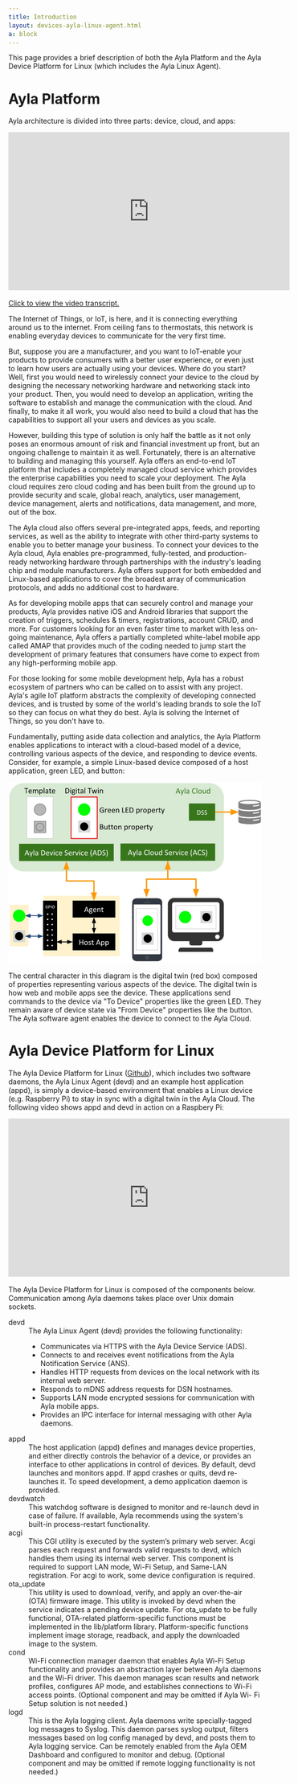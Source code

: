 ```yaml
---
title: Introduction
layout: devices-ayla-linux-agent.html
a: block
---
```


This page provides a brief description of both the Ayla Platform and the Ayla Device Platform for Linux (which includes the Ayla Linux Agent).

# Ayla Platform

Ayla architecture is divided into three parts: device, cloud, and apps:

<iframe 
  class="hspace"
  width="560" 
  height="315" 
  src="https://www.youtube.com/embed/qmMH4I_RVno?rel=0&amp;showinfo=0" 
  frameborder="0" 
  allow="autoplay; 
  encrypted-media" 
  allowfullscreen>
</iframe>

<a class="btn btn-link" data-toggle="collapse" href="#transcript" role="button">Click to view the video transcript.</a>
<div class="collapse" id="transcript">
<div class="card card-body">
<p>The Internet of Things, or IoT, is here, and it is connecting everything around us to the internet. From ceiling fans to thermostats, this network is enabling everyday devices to communicate for the very first time.</p>

<p>But, suppose you are a manufacturer, and you want to IoT-enable your products to provide consumers with a better user experience, or even just to learn how users are actually using your devices. Where do you start? Well, first you would need to wirelessly connect your device to the cloud by designing the necessary networking hardware and networking stack into your product. Then, you would need to develop an application, writing the software to establish and manage the communication with the cloud. And finally, to make it all work, you would also need to build a cloud that has the capabilities to support all your users and devices as you scale.</p>

<p>However, building this type of solution is only half the battle as it not only poses an enormous amount of risk and financial investment up front, but an ongoing challenge to maintain it as well. Fortunately, there is an alternative to building and managing this yourself. Ayla offers an end-to-end IoT platform that includes a completely managed cloud service which provides the enterprise capabilities you need to scale your deployment. The Ayla cloud requires zero cloud coding and has been built from the ground up to provide security and scale, global reach, analytics, user management, device management, alerts and notifications, data management, and more, out of the box.</p>

<p>The Ayla cloud also offers several pre-integrated apps, feeds, and reporting services, as well as the ability to integrate with other third-party systems to enable you to better manage your business. To connect your devices to the Ayla cloud, Ayla enables pre-programmed, fully-tested, and production-ready networking hardware through partnerships with the industry's leading chip and module manufacturers. Ayla offers support for both embedded and Linux-based applications to cover the broadest array of communication protocols, and adds no additional cost to hardware.</p>

<p>As for developing mobile apps that can securely control and manage your products, Ayla provides native iOS and Android libraries that support the creation of triggers, schedules & timers, registrations, account CRUD, and more. For customers looking for an even faster time to market with less on-going maintenance, Ayla offers a partially completed white-label mobile app called AMAP that provides much of the coding needed to jump start the development of primary features that consumers have come to expect from any high-performing mobile app.</p>

<p>For those looking for some mobile development help, Ayla has a robust ecosystem of partners who can be called on to assist with any project. Ayla's agile IoT platform abstracts the complexity of developing connected devices, and is trusted by some of the world's leading brands to sole the IoT so they can focus on what they do best. Ayla is solving the Internet of Things, so you don't have to.</p>
</div>
</div>

Fundamentally, putting aside data collection and analytics, the Ayla Platform enables applications to interact with a cloud-based model of a device, controlling various aspects of the device, and responding to device events. Consider, for example, a simple Linux-based device composed of a host application, green LED, and button:

<div class="row hspace justify-content-md-center">
<div class="col-lg-6 col-md-9 col-sm-12">
<img class="img-fluid" src="ayla-platform-led-button.jpg">
</div>
</div>

The central character in this diagram is the digital twin (red box) composed of properties representing various aspects of the device. The digital twin is how web and mobile apps see the device. These applications send commands to the device via "To Device" properties like the green LED. They remain aware of device state via "From Device" properties like the button. The Ayla software agent enables the device to connect to the Ayla Cloud.


# Ayla Device Platform for Linux

The Ayla Device Platform for Linux ([Github](https://github.com/AylaNetworks/device_linux_public)), which includes two software daemons, the Ayla Linux Agent (devd) and an example host application (appd), is simply a device-based environment that enables a Linux device (e.g. Raspberry Pi) to stay in sync with a digital twin in the Ayla Cloud. The following video shows appd and devd in action on a Raspbery Pi:

<iframe 
  class="hspace"
  width="560" 
  height="315" 
  src="https://www.youtube.com/embed/yMBrq3hoCd4?rel=0&amp;showinfo=0" 
  frameborder="0" 
  allow="autoplay; 
  encrypted-media" 
  allowfullscreen>
</iframe>

The Ayla Device Platform for Linux is composed of the components below. Communication among Ayla daemons takes place over Unix domain sockets.

<dl>
<dt>devd</dt>
<dd>The Ayla Linux Agent (devd) provides the following functionality:
<ul>
<li>Communicates via HTTPS with the Ayla Device Service (ADS).</li>
<li>Connects to and receives event notifications from the Ayla Notification Service (ANS).</li>
<li>Handles HTTP requests from devices on the local network with its internal web server.</li>
<li>Responds to mDNS address requests for DSN hostnames.</li>
<li>Supports LAN mode encrypted sessions for communication with Ayla mobile apps.</li>
<li>Provides an IPC interface for internal messaging with other Ayla daemons.</li>
</ul>
</dd>

<dt>appd</dt>
<dd>The host application (appd) defines and manages device properties, and either directly controls the behavior of a device, or provides an interface to other applications in control of devices. By default, devd launches and monitors appd. If appd crashes or quits, devd re-launches it. To speed development, a demo application daemon is provided.</dd>

<dt>devdwatch</dt>
<dd>This watchdog software is designed to monitor and re-launch devd in case of failure. If available, Ayla recommends using the system's built-in process-restart functionality.</dd>

<dt>acgi</dt>
<dd>This CGI utility is executed by the system’s primary web server. Acgi parses each request and forwards valid requests to devd, which handles them using its internal web server. This component is required to support LAN mode, Wi-Fi Setup, and Same-LAN registration. For acgi to work, some device configuration is required.</dd>

<dt>ota_update</dt>
<dd>This utility is used to download, verify, and apply an over-the-air (OTA) firmware image. This utility is invoked by devd when the service indicates a pending device update. For ota_update to be fully functional, OTA-related platform-specific functions must be implemented in the lib/platform library. Platform-specific functions implement image storage, readback, and apply the downloaded image to the system.</dd>

<dt>cond</dt>
<dd>Wi-Fi connection manager daemon that enables Ayla Wi-Fi Setup functionality and provides an abstraction layer between Ayla daemons and the Wi-Fi driver. This daemon manages scan results and network profiles, configures AP mode, and establishes connections to Wi-Fi access points. (Optional component and may be omitted if Ayla Wi- Fi Setup solution is not needed.)</dd>

<dt>logd</dt>
<dd>This is the Ayla logging client. Ayla daemons write specially-tagged log messages to Syslog. This daemon parses syslog output, filters messages based on log config managed by devd, and posts them to Ayla logging service. Can be remotely enabled from the Ayla OEM Dashboard and configured to monitor and debug. (Optional component and may be omitted if remote logging functionality is not needed.)</dd>
</dl>